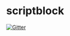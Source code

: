 # scriptblock

[![Gitter](https://badges.gitter.im/Join%20Chat.svg)](https://gitter.im/atanasmihaylov/scriptblock?utm_source=badge&utm_medium=badge&utm_campaign=pr-badge&utm_content=badge)